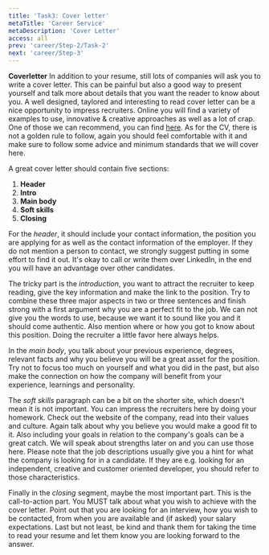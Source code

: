 ```yaml
---
title: 'Task3: Cover letter'
metaTitle: 'Career Service'
metaDescription: 'Cover Letter'
access: all
prev: 'career/Step-2/Task-2'
next: 'career/Step-3'
---
```


**Coverletter**
In addition to your resume, still lots of companies will ask you to write a cover letter. 
This can be painful but also a good way to present yourself and talk more about details that you want the reader to know about you. A well designed, taylored and interesting to read cover letter can be a nice opportunity to impress recruiters. 
Online you will find a variety of examples to use, innovative & creative approaches as well as a lot of crap. One of those we can recommend, you can find [here](https://resumegenius.com/cover-letter-examples).
As for the CV, there is not a golden rule to follow, again you should feel comfortable with it and make sure to follow some advice and minimum standards that we will cover here.

A great cover letter should contain five sections:

 1. **Header**
 2. **Intro**
 3. **Main body**
 4. **Soft skills**
 5. **Closing**

 For the *header*, it should include your contact information, the position you are applying for as well as the contact information of the employer. If they do not mention a person to contact, we strongly suggest putting in some effort to find it out. It's okay to call or write them over LinkedIn, in the end you will have an advantage over other candidates.

The tricky part is the *introduction*, you want to attract the recruiter to keep reading, give the key information and make the link to the position. Try to combine these three major aspects in two or three sentences and finish strong with a first argument why you are a perfect fit to the job. We can not give you the words to use, because we want it to sound like you and it should come authentic. 
Also mention where or how you got to know about this position. Doing the recruiter a little favor here always helps.

In the *main body*, you talk about your previous experience, degrees, relevant facts and why you believe you will be a great asset for the position. Try not to focus too much on yourself and what you did in the past, but also make the connection on how the company will benefit from your experience, learnings and personality.

The *soft skills* paragraph can be a bit on the shorter site, which doesn't mean it is not important. You can impress the recruiters here by doing your homework. Check out the website of the company, read into their values and culture. Again talk about why you believe you would make a good fit to it. Also including your goals in relation to the company's goals can be a great catch. We will speak about strengths later on and you can use those here. Please note that the job descriptions usually give you a hint for what the company is looking for in a candidate.
If they are e.g. looking for an independent, creative and customer oriented developer, you should refer to those characteristics.  

Finally in the *closing* segment, maybe the most important part. This is the call-to-action part. You MUST talk about what you wish to achieve with the cover letter. Point out that you are looking for an interview, how you wish to be contacted, from when you are available and (if asked) your salary expectations. Last but not least, be kind and thank them for taking the time to read your resume and let them know you are looking forward to the answer.
